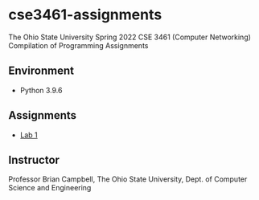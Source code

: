# cse3461-assignments
The Ohio State University Spring 2022 CSE 3461 (Computer Networking) Compilation of Programming Assignments

## Environment
* Python 3.9.6

## Assignments
* [Lab 1](https://github.com/choi1655/cse3461-assignments/tree/lab-1)

## Instructor
Professor Brian Campbell, The Ohio State University, Dept. of Computer Science and Engineering
